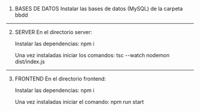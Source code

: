 1. BASES DE DATOS
Instalar las bases de datos (MySQL) de la carpeta bbdd

____________

2. SERVER
En el directorio server:

    Instalar las dependencias:
    npm i

    Una vez instaladas iniciar los comandos:
    tsc --watch 
    nodemon dist/index.js

____________

3. FRONTEND
En el directorio frontend:

    Instalar las dependencias:
    npm i

    Una vez instaladas iniciar el comando:
    npm run start